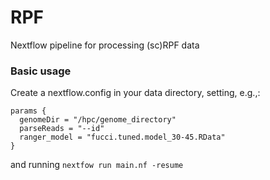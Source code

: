 # RPF
Nextflow pipeline for processing (sc)RPF data

### Basic usage
Create a nextflow.config in your data directory, setting, e.g.,:
```
params {
  genomeDir = "/hpc/genome_directory"
  parseReads = "--id"
  ranger_model = "fucci.tuned.model_30-45.RData"
}
```

and running `nextfow run main.nf -resume`
